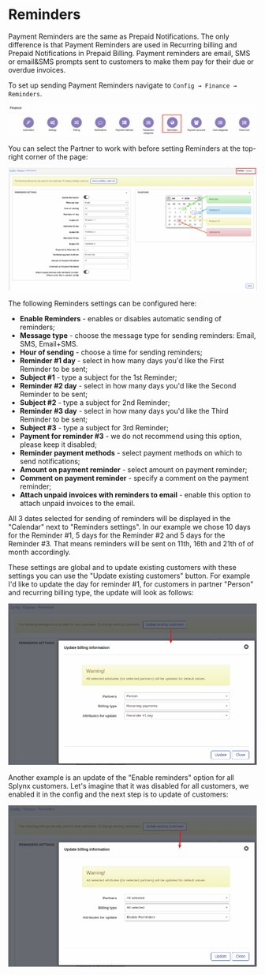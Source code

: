 Reminders
=============

Payment Reminders are the same as Prepaid Notifications. The only difference is that Payment Reminders are used in Recurring billing and Prepaid Notifications in Prepaid Billing. Payment reminders are email, SMS or email&SMS prompts sent to customers to make them pay for their due or overdue invoices.

To set up sending Payment Reminders navigate to `Config → Finance → Reminders`.

![Icon](icon.png)

You can select the Partner to work with before setting Reminders at the top-right corner of the page:

![View](view.png)

The following Reminders settings can be configured here:

* **Enable Reminders** - enables or disables automatic sending of reminders;
* **Message type** - choose the message type for sending reminders: Email, SMS, Email+SMS.
* **Hour of sending** - choose a time for sending reminders;
* **Reminder #1 day** - select in how many days you'd like the First Reminder to be sent;
* **Subject #1** - type a subject for the 1st Reminder;
* **Reminder #2 day** - select in how many days you'd like the Second Reminder to be sent;
* **Subject #2** - type a subject for 2nd Reminder;
* **Reminder #3 day** - select in how many days you'd like the Third Reminder to be sent;
* **Subject #3** - type a subject for 3rd Reminder;
* **Payment for reminder #3** - we do not recommend using this option, please keep it disabled;
* **Reminder payment methods** - select payment methods on which to send notifications;
* **Amount on payment reminder** - select amount on payment reminder;
* **Comment on payment reminder** - specify a comment on the payment reminder;
* **Attach unpaid invoices with reminders to email** - enable this option to attach unpaid invoices to the email.


All 3 dates selected for sending of reminders will be displayed in the "Calendar" next to "Reminders settings". In our example we chose 10 days for the Reminder #1, 5 days for the Reminder #2 and 5 days for the Reminder #3. That means reminders will be sent on 11th, 16th and 21th of of month accordingly.

These settings are global and to update existing customers with these settings you can use the "Update existing customers" button. For example I'd like to update the day for reminder #1, for customers in partner "Person" and recurring billing type, the update will look as follows:

![update1](update.png)

Another example is an update of the "Enable reminders" option for all Splynx customers. Let's imagine that it was disabled for all customers, we enabled it in the config and the next step is to update of customers:

![update all](update_all.png)
